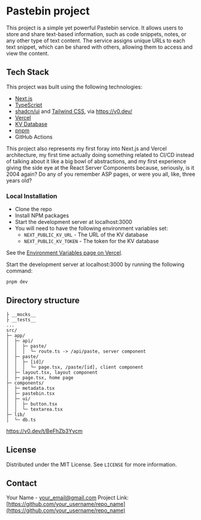 # Pastebin project

This project is a simple yet powerful Pastebin service. It allows users to store and share text-based information, such as code snippets, notes, or any other type of text content. The service assigns unique URLs to each text snippet, which can be shared with others, allowing them to access and view the content.

## Tech Stack

This project was built using the following technologies:
- [Next.js](https://nextjs.org/)
- [TypeScript](https://www.typescriptlang.org/)
- [shadcn/ui](https://ui.shadcn.com/) and [Tailwind CSS](https://tailwindcss.com/), via https://v0.dev/
- [Vercel](https://vercel.com/)
- [KV Database](https://kvdb.io/)
- [pnpm](https://pnpm.io/)
- GitHub Actions

This project also represents my first foray into Next.js and Vercel architecture, my first time actually doing something related to CI/CD instead of talking about it like a big bowl of abstractions, and my first experience giving the side eye at the React Server Components because, seriously, is it 2004 again? Do any of you remember ASP pages, or were you all, like, three years old? 


### Local Installation

- Clone the repo
- Install NPM packages
- Start the development server at localhost:3000
- You will need to have the following environment variables set:
    - `NEXT_PUBLIC_KV_URL` - The URL of the KV database
    - `NEXT_PUBLIC_KV_TOKEN` - The token for the KV database

See the [Environment Variables page on Vercel](https://vercel.com/docs/projects/environment-variables).

Start the development server at localhost:3000 by running the following command:
```bash
pnpm dev
```

## Directory structure

```
├ __mocks__
├ __tests__
...
src/
├─ app/
│  ├─ api/
│  │  ├─ paste/
│  │  │  └─ route.ts -> /api/paste, server component
│  ├─ paste/
│  │  ├─ [id]/
│  │  │  └─ page.tsx, /paste/[id], client component
│  ├─ layout.tsx, layout component
│  ├─ page.tsx, home page
├─ components/
│  ├─ metadata.tsx
│  ├─ pastebin.tsx
│  ├─ ui/
│  │  ├─ button.tsx
│  │  └─ textarea.tsx
├─ lib/
│  └─ db.ts
```

https://v0.dev/t/BeFhZb3Yvcm


## License

Distributed under the MIT License. See `LICENSE` for more information.

## Contact

Your Name - your_email@gmail.com
Project Link: [https://github.com/your_username/repo_name](https://github.com/your_username/repo_name)